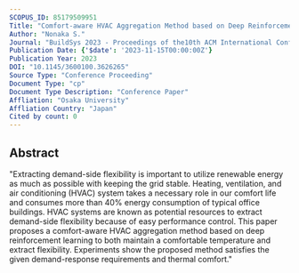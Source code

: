 ```yaml
---
SCOPUS_ID: 85179509951
Title: "Comfort-aware HVAC Aggregation Method based on Deep Reinforcement Learning"
Author: "Nonaka S."
Journal: "BuildSys 2023 - Proceedings of the10th ACM International Conference on Systems for Energy-Efficient Buildings, Cities, and Transportation"
Publication Date: {'$date': '2023-11-15T00:00:00Z'}
Publication Year: 2023
DOI: "10.1145/3600100.3626265"
Source Type: "Conference Proceeding"
Document Type: "cp"
Document Type Description: "Conference Paper"
Affliation: "Osaka University"
Affliation Country: "Japan"
Cited by count: 0
---
```


## Abstract
"Extracting demand-side flexibility is important to utilize renewable energy as much as possible with keeping the grid stable. Heating, ventilation, and air conditioning (HVAC) system takes a necessary role in our comfort life and consumes more than 40% energy consumption of typical office buildings. HVAC systems are known as potential resources to extract demand-side flexibility because of easy performance control. This paper proposes a comfort-aware HVAC aggregation method based on deep reinforcement learning to both maintain a comfortable temperature and extract flexibility. Experiments show the proposed method satisfies the given demand-response requirements and thermal comfort."
